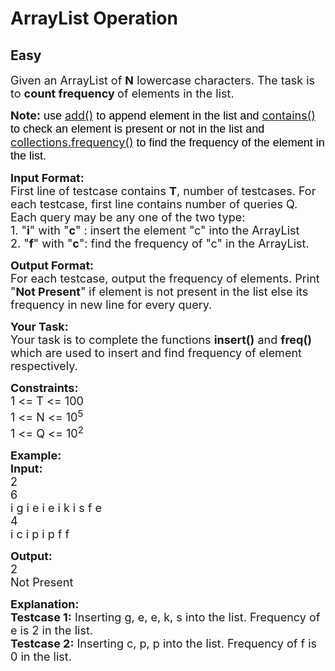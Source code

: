 # ArrayList Operation
## Easy 
<div class="problem-statement">
                <p></p><p><span style="font-size:18px">Given an ArrayList of <strong>N</strong> lowercase characters. The task is to <strong>count frequency </strong>of elements in the list.</span></p>

<p><span style="font-size:18px"><strong>Note</strong><span style="background-color:transparent; color:rgb(0, 0, 0); font-family:arial"><strong>: </strong>use </span><a href="https://www.geeksforgeeks.org/java-util-arraylist-add-method-java/" style="text-decoration:none;" target="_blank"><u>add()</u></a><span style="background-color:transparent; color:rgb(0, 0, 0); font-family:arial"> to append element in the list and </span><a href="https://www.geeksforgeeks.org/arraylist-contains-java/" style="text-decoration:none;" target="_blank"><u>contains()</u></a><span style="background-color:transparent; color:rgb(0, 0, 0); font-family:arial"> to check an element is present or not in the list and </span><a href="https://www.geeksforgeeks.org/java-util-collections-frequency-java/" style="text-decoration:none;" target="_blank"><u>collections.frequency()</u></a><span style="background-color:transparent; color:rgb(0, 0, 0); font-family:arial"> to find the frequency of the element in the list.</span></span></p>

<p><span style="font-size:18px"><strong>Input Format:</strong><br>
First line of testcase contains <strong>T</strong>, number of testcases. For each testcase, first line contains number of queries Q. Each query may be any one of the two type:<br>
1. "<strong>i</strong>" with "<strong>c</strong>" : insert the element "c" into the ArrayList<br>
2. "<strong>f</strong>" with "<strong>c</strong>": find the frequency of "c" in the ArrayList. </span></p>

<p><span style="font-size:18px"><strong>Output Format:</strong><br>
For each testcase, output the frequency of elements. Print "<strong>Not Present</strong>" if element is not present in the list else its frequency in new line for every query.</span></p>

<p><span style="font-size:18px"><strong>Your Task:</strong><br>
Your task is to complete the functions <strong>insert()</strong> and <strong>freq()</strong> which are used to insert and find frequency of element respectively.</span></p>

<p><span style="font-size:18px"><strong>Constraints:</strong><br>
1 &lt;= T &lt;= 100<br>
1 &lt;= N &lt;= 10<sup>5</sup><br>
1 &lt;= Q &lt;= 10<sup>2</sup></span></p>

<p><span style="font-size:18px"><strong>Example:<br>
Input:</strong><br>
2<br>
6<br>
i g i e i e i k i s f e<br>
4<br>
i c i p i p f f</span></p>

<p><span style="font-size:18px"><strong>Output:</strong><br>
2<br>
Not Present</span></p>

<p><span style="font-size:18px"><strong>Explanation:</strong><br>
<strong>Testcase 1:</strong> Inserting g, e, e, k, s into the list. Frequency of e is 2 in the list.<br>
<strong>Testcase 2:</strong> Inserting c, p, p into the list. Frequency of f is 0 in the list.</span></p>
 <p></p>
            </div>